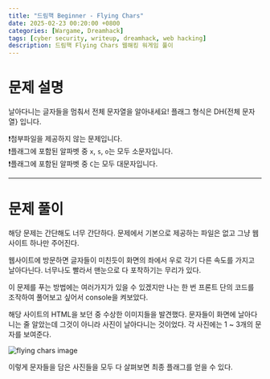 ```yaml
---
title: "드림핵 Beginner - Flying Chars"
date: 2025-02-23 00:20:00 +0800
categories: [Wargame, Dreamhack]
tags: [cyber security, writeup, dreamhack, web hacking] 
description: 드림핵 Flying Chars 웹해킹 워게임 풀이
---
```


# 문제 설명

날아다니는 글자들을 멈춰서 전체 문자열을 알아내세요! 플래그 형식은 DH{전체 문자열} 입니다.

❗첨부파일을 제공하지 않는 문제입니다.  
❗플래그에 포함된 알파벳 중 `x`, `s`, `o`는 모두 소문자입니다.  
❗플래그에 포함된 알파벳 중 `C`는 모두 대문자입니다.

---
# 문제 풀이
해당 문제는 간단해도 너무 간단하다. 문제에서 기본으로 제공하는 파일은 없고 그냥 웹사이트 하나만 주어진다. <br />

웹사이트에 방문하면 글자들이 미친듯이 화면의 좌에서 우로 각기 다른 속도를 가지고 날아다닌다. 너무나도 빨라서 맨눈으로 다 포착하기는 무리가 있다. <br />

이 문제를 푸는 방법에는 여러가지가 있을 수 있겠지만 나는 한 번 프론트 단의 코드를 조작하여 풀어보고 싶어서 console을 켜보았다. <br />

해당 사이트의 HTML을 보던 중 수상한 이미지들을 발견했다. 문자들이 화면에 날아다니는 줄 알았는데 그것이 아니라 사진이 날아다니는 것이었다. 각 사진에는 1 ~ 3개의 문자를 보여준다.

![flying chars image](https://1drv.ms/i/c/5cb37aa515b56a00/IQR06HGsbKncTrqSJz6Mt7f1ATixo7mKQecL2Lo5cVNPPdA?width=660)
<br />

이렇게 문자들을 담은 사진들을 모두 다 살펴보면 최종 플래그를 얻을 수 있다.